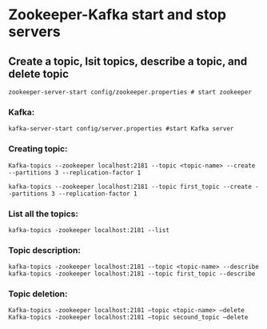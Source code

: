 # Zookeeper-Kafka start and stop servers

## Create a topic, lsit topics, describe a topic, and delete topic

	zookeeper-server-start config/zookeeper.properties # start zookeeper

### Kafka:

	kafka-server-start config/server.properties #start Kafka server

### Creating topic:

	Kafka-topics --zookeeper localhost:2181 --topic <topic-name> --create --partitions 3 --replication-factor 1

	kafka-topics --zookeeper localhost:2181 --topic first_topic --create --partitions 3 --replication-factor 1

### List all the topics:

	kafka-topics -zookeeper localhost:2181 --list

### Topic description:

	kafka-topics -zookeeper localhost:2181 --topic <topic-name> --describe
	kafka-topics -zookeeper localhost:2181 --topic first_topic --describe

### Topic deletion:

	Kafka-topics -zookeeper localhost:2181 —topic <topic-name> —delete
	Kafka-topics -zookeeper localhost:2181 —topic secound_topic —delete
	
